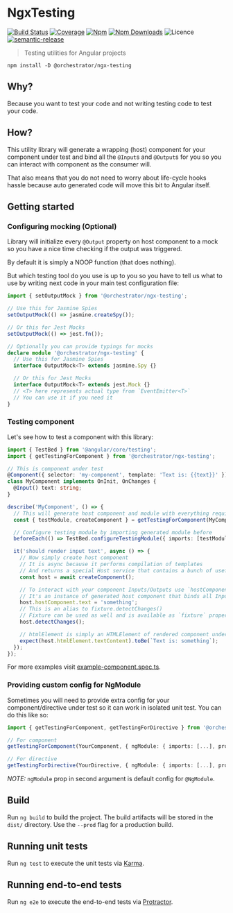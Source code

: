 # NgxTesting

[![Build Status](https://travis-ci.org/orchestratora/ngx-testing.svg?branch=master)](https://travis-ci.org/orchestratora/ngx-testing)
[![Coverage](https://img.shields.io/codecov/c/github/orchestratora/ngx-testing.svg?maxAge=2592000)](https://codecov.io/gh/orchestratora/ngx-testing)
[![Npm](https://img.shields.io/npm/v/@orchestrator/ngx-testing.svg)](https://www.npmjs.com/package/@orchestrator/ngx-testing)
[![Npm Downloads](https://img.shields.io/npm/dt/@orchestrator/ngx-testing.svg)](https://www.npmjs.com/package/@orchestrator/ngx-testing)
![Licence](https://img.shields.io/github/license/orchestratora/ngx-testing.svg)
[![semantic-release](https://img.shields.io/badge/%20%20%F0%9F%93%A6%F0%9F%9A%80-semantic--release-e10079.svg)](https://github.com/semantic-release/semantic-release)

> Testing utilities for Angular projects

`npm install -D @orchestrator/ngx-testing`

## Why?

Because you want to test your code and not writing testing code to test your code.

## How?

This utility library will generate a wrapping (host) component for your component
under test and bind all the `@Input`s and `@Output`s for you so you can
interact with component as the consumer will.

That also means that you do not need to worry about life-cycle hooks hassle because
auto generated code will move this bit to Angular itself.

## Getting started

### Configuring mocking (Optional)

Library will initialize every `@Output` property on host component to a mock
so you have a nice time checking if the output was triggered.

By default it is simply a NOOP function (that does nothing).

But which testing tool do you use is up to you so you have to tell us what to use
by writing next code in your main test configuration file:

```ts
import { setOutputMock } from '@orchestrator/ngx-testing';

// Use this for Jasmine Spies
setOutputMock(() => jasmine.createSpy());

// Or this for Jest Mocks
setOutputMock(() => jest.fn());

// Optionally you can provide typings for mocks
declare module '@orchestrator/ngx-testing' {
  // Use this for Jasmine Spies
  interface OutputMock<T> extends jasmine.Spy {}

  // Or this for Jest Mocks
  interface OutputMock<T> extends jest.Mock {}
  // <T> here represents actual type from `EventEmitter<T>`
  // You can use it if you need it
}
```

### Testing component

Let's see how to test a component with this library:

```ts
import { TestBed } from '@angular/core/testing';
import { getTestingForComponent } from '@orchestrator/ngx-testing';

// This is component under test
@Component({ selector: 'my-component', template: 'Text is: {{text}}' })
class MyComponent implements OnInit, OnChanges {
  @Input() text: string;
}

describe('MyComponent', () => {
  // This will generate host component and module with everything required
  const { testModule, createComponent } = getTestingForComponent(MyComponent);

  // Configure testing module by importing generated module before
  beforeEach(() => TestBed.configureTestingModule({ imports: [testModule] }));

  it('should render input text', async () => {
    // Now simply create host component
    // It is async because it performs compilation of templates
    // And returns a special Host service that contains a bunch of useful stuff
    const host = await createComponent();

    // To interact with your component Inputs/Outputs use `hostComponent` property
    // It's an instance of generated host component that binds all Inputs and Outputs
    host.hostComponent.text = 'something';
    // This is an alias to fixture.detectChanges()
    // Fixture can be used as well and is available as `fixture` property
    host.detectChanges();

    // htmlElement is simply an HTMLElement of rendered component under test
    expect(host.htmlElement.textContent).toBe(`Text is: something`);
  });
});
```

For more examples visit [example-component.spec.ts](projects/ngx-testing/src/lib/example-component.spec.ts).

### Providing custom config for NgModule

Sometimes you will need to provide extra config for your component/directive under test
so it can work in isolated unit test. You can do this like so:

```ts
import { getTestingForComponent, getTestingForDirective } from '@orchestrator/ngx-testing';

// For component
getTestingForComponent(YourComponent, { ngModule: { imports: [...], providers: [...] } });

// For directive
getTestingForDirective(YourDirective, { ngModule: { imports: [...], providers: [...] } });
```

_NOTE:_ `ngModule` prop in second argument is default config for `@NgModule`.

## Build

Run `ng build` to build the project. The build artifacts will be stored in the `dist/` directory. Use the `--prod` flag for a production build.

## Running unit tests

Run `ng test` to execute the unit tests via [Karma](https://karma-runner.github.io).

## Running end-to-end tests

Run `ng e2e` to execute the end-to-end tests via [Protractor](http://www.protractortest.org/).
